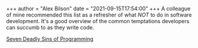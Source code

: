 +++
author = "Alex Bilson"
date = "2021-09-15T17:54:00"
+++
A colleague of mine recommended this list as a refresher of what *NOT* to do in software development. It's a good overview of the common temptations developers can succumb to as they write code.

[Seven Deadly Sins of Programming](https://docs.microsoft.com/en-us/archive/blogs/ericgu/seven-deadly-sins-of-programming-sin-1)
    